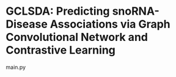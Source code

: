 # GCLSDA: Predicting snoRNA-Disease Associations via Graph Convolutional Network and Contrastive Learning
main.py
